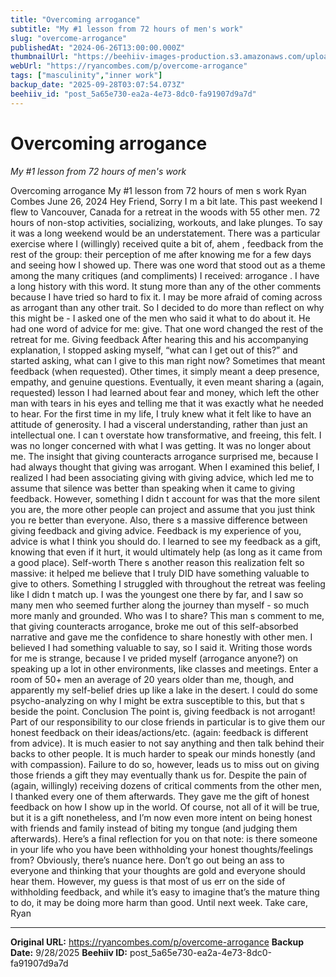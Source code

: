 ```yaml
---
title: "Overcoming arrogance"
subtitle: "My #1 lesson from 72 hours of men's work"
slug: "overcome-arrogance"
publishedAt: "2024-06-26T13:00:00.000Z"
thumbnailUrl: "https://beehiiv-images-production.s3.amazonaws.com/uploads/asset/file/ed77817a-4e84-4353-8f87-e6d9bf1aefb1/mens_retreat.png?t=1719370662"
webUrl: "https://ryancombes.com/p/overcome-arrogance"
tags: ["masculinity","inner work"]
backup_date: "2025-09-28T03:07:54.073Z"
beehiiv_id: "post_5a65e730-ea2a-4e73-8dc0-fa91907d9a7d"
---
```


# Overcoming arrogance

*My #1 lesson from 72 hours of men's work*



Overcoming arrogance My #1 lesson from 72 hours of men s work Ryan Combes June 26, 2024 Hey Friend, Sorry I m a bit late. This past weekend I flew to Vancouver, Canada for a retreat in the woods with 55 other men. 72 hours of non-stop activities, socializing, workouts, and lake plunges. To say it was a long weekend would be an understatement. There was a particular exercise where I (willingly) received quite a bit of, ahem , feedback from the rest of the group: their perception of me after knowing me for a few days and seeing how I showed up. There was one word that stood out as a theme among the many critiques (and compliments) I received: arrogance . I have a long history with this word. It stung more than any of the other comments because I have tried so hard to fix it. I may be more afraid of coming across as arrogant than any other trait. So I decided to do more than reflect on why this might be - I asked one of the men who said it what to do about it. He had one word of advice for me: give. That one word changed the rest of the retreat for me. Giving feedback After hearing this and his accompanying explanation, I stopped asking myself, “what can I get out of this?” and started asking, what can I give to this man right now? Sometimes that meant feedback (when requested). Other times, it simply meant a deep presence, empathy, and genuine questions. Eventually, it even meant sharing a (again, requested) lesson I had learned about fear and money, which left the other man with tears in his eyes and telling me that it was exactly what he needed to hear. For the first time in my life, I truly knew what it felt like to have an attitude of generosity. I had a visceral understanding, rather than just an intellectual one. I can t overstate how transformative, and freeing, this felt. I was no longer concerned with what I was getting. It was no longer about me. The insight that giving counteracts arrogance surprised me, because I had always thought that giving was arrogant. When I examined this belief, I realized I had been associating giving with giving advice, which led me to assume that silence was better than speaking when it came to giving feedback. However, something I didn t account for was that the more silent you are, the more other people can project and assume that you just think you re better than everyone. Also, there s a massive difference between giving feedback and giving advice. Feedback is my experience of you, advice is what I think you should do. I learned to see my feedback as a gift, knowing that even if it hurt, it would ultimately help (as long as it came from a good place). Self-worth There s another reason this realization felt so massive: it helped me believe that I truly DID have something valuable to give to others. Something I struggled with throughout the retreat was feeling like I didn t match up. I was the youngest one there by far, and I saw so many men who seemed further along the journey than myself - so much more manly and grounded. Who was I to share? This man s comment to me, that giving counteracts arrogance, broke me out of this self-absorbed narrative and gave me the confidence to share honestly with other men. I believed I had something valuable to say, so I said it. Writing those words for me is strange, because I ve prided myself (arrogance anyone?) on speaking up a lot in other environments, like classes and meetings. Enter a room of 50+ men an average of 20 years older than me, though, and apparently my self-belief dries up like a lake in the desert. I could do some psycho-analyzing on why I might be extra susceptible to this, but that s beside the point. Conclusion The point is, giving feedback is not arrogant! Part of our responsibility to our close friends in particular is to give them our honest feedback on their ideas/actions/etc. (again: feedback is different from advice). It is much easier to not say anything and then talk behind their backs to other people. It is much harder to speak our minds honestly (and with compassion). Failure to do so, however, leads us to miss out on giving those friends a gift they may eventually thank us for. Despite the pain of (again, willingly) receiving dozens of critical comments from the other men, I thanked every one of them afterwards. They gave me the gift of honest feedback on how I show up in the world. Of course, not all of it will be true, but it is a gift nonetheless, and I’m now even more intent on being honest with friends and family instead of biting my tongue (and judging them afterwards). Here’s a final reflection for you on that note: is there someone in your life who you have been withholding your honest thoughts/feelings from? Obviously, there’s nuance here. Don’t go out being an ass to everyone and thinking that your thoughts are gold and everyone should hear them. However, my guess is that most of us err on the side of withholding feedback, and while it’s easy to imagine that’s the mature thing to do, it may be doing more harm than good. Until next week. Take care, Ryan

---

**Original URL:** https://ryancombes.com/p/overcome-arrogance
**Backup Date:** 9/28/2025
**Beehiiv ID:** post_5a65e730-ea2a-4e73-8dc0-fa91907d9a7d
